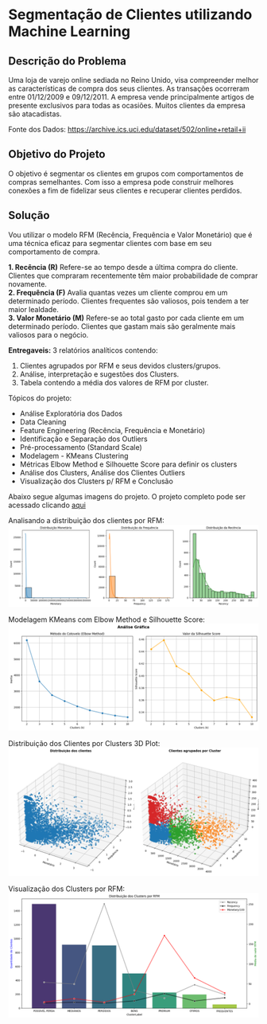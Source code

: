 # Segmentação de Clientes utilizando Machine Learning

## Descrição do Problema

Uma loja de varejo online sediada no Reino Unido, visa compreender melhor as características de compra dos seus clientes. As transações ocorreram entre 01/12/2009 e 09/12/2011. A empresa vende principalmente artigos de presente exclusivos para todas as ocasiões. Muitos clientes da empresa são atacadistas.

Fonte dos Dados: https://archive.ics.uci.edu/dataset/502/online+retail+ii

## Objetivo do Projeto

O objetivo é segmentar os clientes em grupos com comportamentos de compras semelhantes. Com isso a empresa pode construir melhores conexões a fim de fidelizar seus clientes e recuperar clientes perdidos.

## Solução

Vou utilizar o modelo RFM (Recência, Frequência e Valor Monetário) que é uma técnica eficaz para segmentar clientes com base em seu comportamento de compra.

**1. Recência (R)** Refere-se ao tempo desde a última compra do cliente. Clientes que compraram recentemente têm maior probabilidade de comprar novamente.<br>
**2. Frequência (F)** Avalia quantas vezes um cliente comprou em um determinado período. Clientes frequentes são valiosos, pois tendem a ter maior lealdade.<br>
**3. Valor Monetário (M)** Refere-se ao total gasto por cada cliente em um determinado período. Clientes que gastam mais são geralmente mais valiosos para o negócio.

**Entregaveis:** 3 relatórios analíticos contendo: 
1. Clientes agrupados por RFM e seus devidos clusters/grupos.
2. Análise, interpretação e sugestões dos Clusters.
3. Tabela contendo a média dos valores de RFM por cluster.

Tópicos do projeto:

- Análise Exploratória dos Dados
- Data Cleaning
- Feature Engineering (Recência, Frequência e Monetário)
- Identificação e Separação dos Outliers
- Pré-processamento (Standard Scale)
- Modelagem - KMeans Clustering
- Métricas Elbow Method e Silhouette Score para definir os clusters
- Análise dos Clusters, Análise dos Clientes Outliers
- Visualização dos Clusters p/ RFM e Conclusão

Abaixo segue algumas imagens do projeto. O projeto completo pode ser acessado clicando [aqui](https://github.com/idfelipemalatesta/customers-segmentation/blob/main/notebooks/customers-clustering.ipynb)

Analisando a distribuição dos clientes por RFM:
<img src="images/hist_rfm.png">

Modelagem KMeans com Elbow Method e Silhouette Score:
<img src="images/inercia_silhoutte.png">

Distribuição dos Clientes por Clusters 3D Plot:
<img src="images/clientes_clusters_3d.png">

Visualização dos Clusters por RFM:
<img src="images/cluster_rfm.png">
